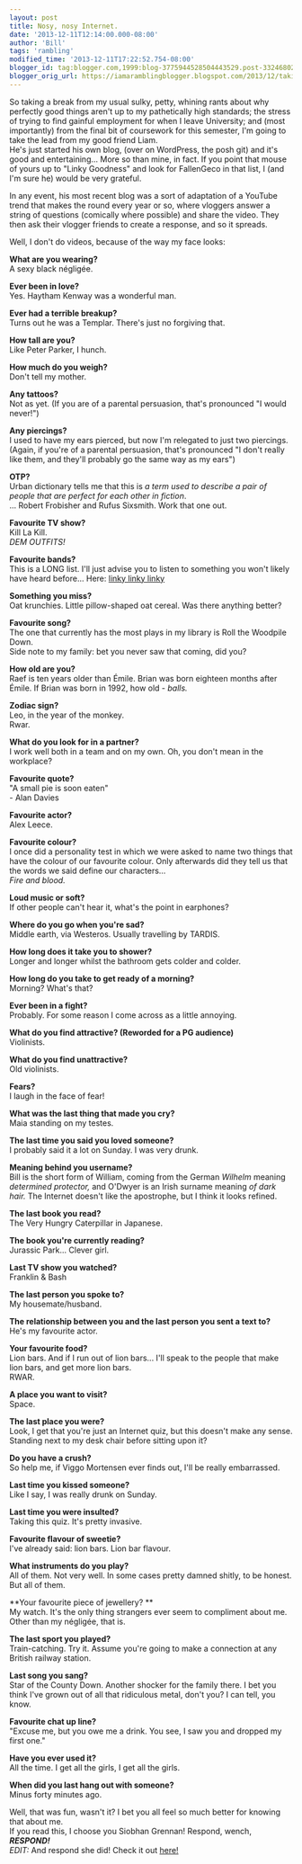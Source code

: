 ```yaml
---
layout: post
title: Nosy, nosy Internet.
date: '2013-12-11T12:14:00.000-08:00'
author: 'Bill'
tags: 'rambling'
modified_time: '2013-12-11T17:22:52.754-08:00'
blogger_id: tag:blogger.com,1999:blog-3775944528504443529.post-3324680204259846908
blogger_orig_url: https://iamaramblingblogger.blogspot.com/2013/12/taking-break.html
---
```


So taking a break from my usual sulky, petty, whining rants about why perfectly good things aren't up to my pathetically high standards; the stress of trying to find gainful employment for when I leave University; and (most importantly) from the final bit of coursework for this semester, I'm going to take the lead from my good friend Liam.  
He's just started his own blog, (over on WordPress, the posh git) and it's good and entertaining... More so than mine, in fact. If you point that mouse of yours up to "Linky Goodness" and look for FallenGeco in that list, I (and I'm sure he) would be very grateful.  

In any event, his most recent blog was a sort of adaptation of a YouTube trend that makes the round every year or so, where vloggers answer a string of questions (comically where possible) and share the video. They then ask their vlogger friends to create a response, and so it spreads.  

Well, I don't do videos, because of the way my face looks:  

**What are you wearing?**  
A sexy black négligée.  

**Ever been in love?**  
Yes. Haytham Kenway was a wonderful man.  

**Ever had a terrible breakup?**  
Turns out he was a Templar. There's just no forgiving that.  

**How tall are you?**  
Like Peter Parker, I hunch.  

**How much do you weigh?**  
Don't tell my mother.  

**Any tattoos?**  
Not as yet. (If you are of a parental persuasion, that's pronounced "I would never!")  

**Any piercings?**  
I used to have my ears pierced, but now I'm relegated to just two piercings. (Again, if you're of a parental persuasion, that's pronounced "I don't really like them, and they'll probably go the same way as my ears")  

**OTP?**  
Urban dictionary tells me that this is _a term used to describe a pair of people that are perfect for each other in fiction_.  
... Robert Frobisher and Rufus Sixsmith. Work that one out.  

**Favourite TV show?**  
Kill La Kill.  
   _DEM OUTFITS!_  

**Favourite bands?**  
This is a LONG list. I'll just advise you to listen to something you won't likely have heard before... Here: [linky linky linky](http://www.youtube.com/watch?v=dQw4w9WgXcQ)  

**Something you miss?**  
Oat krunchies. Little pillow-shaped oat cereal. Was there anything better?  

**Favourite song?**  
The one that currently has the most plays in my library is Roll the Woodpile Down.  
Side note to my family: bet you never saw that coming, did you?  

**How old are you?**  
Raef is ten years older than Émile. Brian was born eighteen months after Émile. If Brian was born in 1992, how old - _balls._  

**Zodiac sign?**  
Leo, in the year of the monkey.  
Rwar.  

**What do you look for in a partner?**  
I work well both in a team and on my own. Oh, you don't mean in the workplace?  

**Favourite quote?**  
"A small pie is soon eaten"  
   \- Alan Davies  

**Favourite actor?**  
Alex Leece.  

**Favourite colour?**  
I once did a personality test in which we were asked to name two things that have the colour of our favourite colour. Only afterwards did they tell us that the words we said define our characters...  
_Fire and blood._  

**Loud music or soft?**  
If other people can't hear it, what's the point in earphones?  

**Where do you go when you're sad?**  
Middle earth, via Westeros. Usually travelling by TARDIS.  

**How long does it take you to shower?**  
Longer and longer whilst the bathroom gets colder and colder.  

**How long do you take to get ready of a morning?**  
Morning? What's that?  

**Ever been in a fight?**  
Probably. For some reason I come across as a little annoying.  

**What do you find attractive? (Reworded for a PG audience)**  
Violinists.  

**What do you find unattractive?**  
Old violinists.  

**Fears?**  
I laugh in the face of fear!  

**What was the last thing that made you cry?**  
Maia standing on my testes.  

**The last time you said you loved someone?**  
I probably said it a lot on Sunday. I was very drunk.  

**Meaning behind you username?**  
Bill is the short form of William, coming from the German _Wilhelm_ meaning _determined protector,_ and O'Dwyer is an Irish surname meaning _of dark hair._ The Internet doesn't like the apostrophe, but I think it looks refined.  

**The last book you read?**  
The Very Hungry Caterpillar in Japanese.  

**The book you're currently reading?**  
Jurassic Park... Clever girl.  

**Last TV show you watched?**  
Franklin & Bash  

**The last person you spoke to?**  
My housemate/husband.  

**The relationship between you and the last person you sent a text to?**  
He's my favourite actor.  

**Your favourite food?**  
Lion bars. And if I run out of lion bars... I'll speak to the people that make lion bars, and get more lion bars.  
RWAR.  

**A place you want to visit?**  
Space.  

**The last place you were?**  
Look, I get that you're just an Internet quiz, but this doesn't make any sense. Standing next to my desk chair before sitting upon it?  

**Do you have a crush?**  
So help me, if Viggo Mortensen ever finds out, I'll be really embarrassed.  

**Last time you kissed someone?**  
Like I say, I was really drunk on Sunday.  

**Last time you were insulted?**  
Taking this quiz. It's pretty invasive.  

**Favourite flavour of sweetie?**  
I've already said: lion bars. Lion bar flavour.  

**What instruments do you play?**  
All of them. Not very well. In some cases pretty damned shitly, to be honest. But all of them.  

**Your favourite piece of jewellery? **  
My watch. It's the only thing strangers ever seem to compliment about me. Other than my négligée, that is.  

**The last sport you played?**  
Train-catching. Try it. Assume you're going to make a connection at any British railway station.  

**Last song you sang?**  
Star of the County Down. Another shocker for the family there. I bet you think I've grown out of all that ridiculous metal, don't you? I can tell, you know.  

**Favourite chat up line?**  
"Excuse me, but you owe me a drink. You see, I saw you and dropped my first one."  

**Have you ever used it?**  
All the time. I get all the girls, I get all the girls.  

**When did you last hang out with someone?**  
Minus forty minutes ago.  

Well, that was fun, wasn't it? I bet you all feel so much better for knowing that about me.  
If you read this, I choose you Siobhan Grennan! Respond, wench, **_RESPOND!_**  
_EDIT:_ And respond she did! Check it out [here!](http://shivvie.blogspot.co.uk/2013/12/ive-been-tagged.html)
